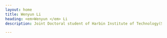 ```yaml
---
layout: home
title: Wenyun Li
heading: <em>Wenyun </em> Li 
description: Joint Doctoral student of Harbin Institute of Technology(Shenzhen) and Peng Cheng Laboratory.

---
```

